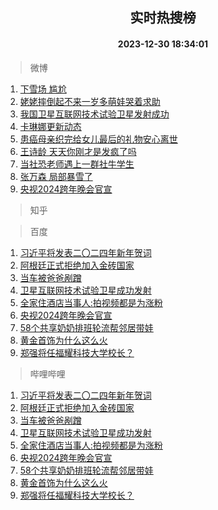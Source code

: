 <div align="center"><h2>实时热搜榜</h2><h4>2023-12-30 18:34:01</h4></div>

> 微博  

1. [下雪场 尴尬](https://s.weibo.com/weibo?q=%E4%B8%8B%E9%9B%AA%E5%9C%BA%20%E5%B0%B4%E5%B0%AC&t=31&band_rank=1&Refer=top)<br />
2. [姥姥摔倒起不来一岁多萌娃哭着求助](https://s.weibo.com/weibo?q=%23%E5%A7%A5%E5%A7%A5%E6%91%94%E5%80%92%E8%B5%B7%E4%B8%8D%E6%9D%A5%E4%B8%80%E5%B2%81%E5%A4%9A%E8%90%8C%E5%A8%83%E5%93%AD%E7%9D%80%E6%B1%82%E5%8A%A9%23&t=31&band_rank=2&Refer=top)<br />
3. [我国卫星互联网技术试验卫星发射成功](https://s.weibo.com/weibo?q=%23%E6%88%91%E5%9B%BD%E5%8D%AB%E6%98%9F%E4%BA%92%E8%81%94%E7%BD%91%E6%8A%80%E6%9C%AF%E8%AF%95%E9%AA%8C%E5%8D%AB%E6%98%9F%E5%8F%91%E5%B0%84%E6%88%90%E5%8A%9F%23&t=31&band_rank=3&Refer=top)<br />
4. [卡琳娜更新动态](https://s.weibo.com/weibo?q=%23%E5%8D%A1%E7%90%B3%E5%A8%9C%E6%9B%B4%E6%96%B0%E5%8A%A8%E6%80%81%23&t=31&band_rank=4&Refer=top)<br />
5. [患癌母亲织完给女儿最后的礼物安心离世](https://s.weibo.com/weibo?q=%23%E6%82%A3%E7%99%8C%E6%AF%8D%E4%BA%B2%E7%BB%87%E5%AE%8C%E7%BB%99%E5%A5%B3%E5%84%BF%E6%9C%80%E5%90%8E%E7%9A%84%E7%A4%BC%E7%89%A9%E5%AE%89%E5%BF%83%E7%A6%BB%E4%B8%96%23&t=31&band_rank=5&Refer=top)<br />
6. [王诗龄 天天你刚才是发疯了吗](https://s.weibo.com/weibo?q=%E7%8E%8B%E8%AF%97%E9%BE%84%20%E5%A4%A9%E5%A4%A9%E4%BD%A0%E5%88%9A%E6%89%8D%E6%98%AF%E5%8F%91%E7%96%AF%E4%BA%86%E5%90%97&t=31&band_rank=6&Refer=top)<br />
7. [当社恐老师遇上一群社牛学生](https://s.weibo.com/weibo?q=%23%E5%BD%93%E7%A4%BE%E6%81%90%E8%80%81%E5%B8%88%E9%81%87%E4%B8%8A%E4%B8%80%E7%BE%A4%E7%A4%BE%E7%89%9B%E5%AD%A6%E7%94%9F%23&t=31&band_rank=7&Refer=top)<br />
8. [张万森 局部暴雪了](https://s.weibo.com/weibo?q=%E5%BC%A0%E4%B8%87%E6%A3%AE%20%E5%B1%80%E9%83%A8%E6%9A%B4%E9%9B%AA%E4%BA%86&t=31&band_rank=8&Refer=top)<br />
9. [央视2024跨年晚会官宣](https://s.weibo.com/weibo?q=%23%E5%A4%AE%E8%A7%862024%E8%B7%A8%E5%B9%B4%E6%99%9A%E4%BC%9A%E5%AE%98%E5%AE%A3%23&t=31&band_rank=9&Refer=top)<br />

> 知乎  


> 百度  

1. [习近平将发表二〇二四年新年贺词](https://www.baidu.com/s?wd=%E4%B9%A0%E8%BF%91%E5%B9%B3%E5%B0%86%E5%8F%91%E8%A1%A8%E4%BA%8C%E3%80%87%E4%BA%8C%E5%9B%9B%E5%B9%B4%E6%96%B0%E5%B9%B4%E8%B4%BA%E8%AF%8D&sa=fyb_news&rsv_dl=fyb_news)<br />
2. [阿根廷正式拒绝加入金砖国家](https://www.baidu.com/s?wd=%E9%98%BF%E6%A0%B9%E5%BB%B7%E6%AD%A3%E5%BC%8F%E6%8B%92%E7%BB%9D%E5%8A%A0%E5%85%A5%E9%87%91%E7%A0%96%E5%9B%BD%E5%AE%B6&sa=fyb_news&rsv_dl=fyb_news)<br />
3. [当车被爸爸剐蹭](https://www.baidu.com/s?wd=%E5%BD%93%E8%BD%A6%E8%A2%AB%E7%88%B8%E7%88%B8%E5%89%90%E8%B9%AD&sa=fyb_news&rsv_dl=fyb_news)<br />
4. [卫星互联网技术试验卫星成功发射](https://www.baidu.com/s?wd=%E5%8D%AB%E6%98%9F%E4%BA%92%E8%81%94%E7%BD%91%E6%8A%80%E6%9C%AF%E8%AF%95%E9%AA%8C%E5%8D%AB%E6%98%9F%E6%88%90%E5%8A%9F%E5%8F%91%E5%B0%84&sa=fyb_news&rsv_dl=fyb_news)<br />
5. [全家住酒店当事人:拍视频都是为涨粉](https://www.baidu.com/s?wd=%E5%85%A8%E5%AE%B6%E4%BD%8F%E9%85%92%E5%BA%97%E5%BD%93%E4%BA%8B%E4%BA%BA%3A%E6%8B%8D%E8%A7%86%E9%A2%91%E9%83%BD%E6%98%AF%E4%B8%BA%E6%B6%A8%E7%B2%89&sa=fyb_news&rsv_dl=fyb_news)<br />
6. [央视2024跨年晚会官宣](https://www.baidu.com/s?wd=%E5%A4%AE%E8%A7%862024%E8%B7%A8%E5%B9%B4%E6%99%9A%E4%BC%9A%E5%AE%98%E5%AE%A3&sa=fyb_news&rsv_dl=fyb_news)<br />
7. [58个共享奶奶排班轮流帮邻居带娃](https://www.baidu.com/s?wd=58%E4%B8%AA%E5%85%B1%E4%BA%AB%E5%A5%B6%E5%A5%B6%E6%8E%92%E7%8F%AD%E8%BD%AE%E6%B5%81%E5%B8%AE%E9%82%BB%E5%B1%85%E5%B8%A6%E5%A8%83&sa=fyb_news&rsv_dl=fyb_news)<br />
8. [黄金首饰为什么这么火](https://www.baidu.com/s?wd=%E9%BB%84%E9%87%91%E9%A6%96%E9%A5%B0%E4%B8%BA%E4%BB%80%E4%B9%88%E8%BF%99%E4%B9%88%E7%81%AB&sa=fyb_news&rsv_dl=fyb_news)<br />
9. [郑强将任福耀科技大学校长？](https://www.baidu.com/s?wd=%E9%83%91%E5%BC%BA%E5%B0%86%E4%BB%BB%E7%A6%8F%E8%80%80%E7%A7%91%E6%8A%80%E5%A4%A7%E5%AD%A6%E6%A0%A1%E9%95%BF%EF%BC%9F&sa=fyb_news&rsv_dl=fyb_news)<br />

> 哔哩哔哩  

1. [习近平将发表二〇二四年新年贺词](https://www.baidu.com/s?wd=%E4%B9%A0%E8%BF%91%E5%B9%B3%E5%B0%86%E5%8F%91%E8%A1%A8%E4%BA%8C%E3%80%87%E4%BA%8C%E5%9B%9B%E5%B9%B4%E6%96%B0%E5%B9%B4%E8%B4%BA%E8%AF%8D&sa=fyb_news&rsv_dl=fyb_news)<br />
2. [阿根廷正式拒绝加入金砖国家](https://www.baidu.com/s?wd=%E9%98%BF%E6%A0%B9%E5%BB%B7%E6%AD%A3%E5%BC%8F%E6%8B%92%E7%BB%9D%E5%8A%A0%E5%85%A5%E9%87%91%E7%A0%96%E5%9B%BD%E5%AE%B6&sa=fyb_news&rsv_dl=fyb_news)<br />
3. [当车被爸爸剐蹭](https://www.baidu.com/s?wd=%E5%BD%93%E8%BD%A6%E8%A2%AB%E7%88%B8%E7%88%B8%E5%89%90%E8%B9%AD&sa=fyb_news&rsv_dl=fyb_news)<br />
4. [卫星互联网技术试验卫星成功发射](https://www.baidu.com/s?wd=%E5%8D%AB%E6%98%9F%E4%BA%92%E8%81%94%E7%BD%91%E6%8A%80%E6%9C%AF%E8%AF%95%E9%AA%8C%E5%8D%AB%E6%98%9F%E6%88%90%E5%8A%9F%E5%8F%91%E5%B0%84&sa=fyb_news&rsv_dl=fyb_news)<br />
5. [全家住酒店当事人:拍视频都是为涨粉](https://www.baidu.com/s?wd=%E5%85%A8%E5%AE%B6%E4%BD%8F%E9%85%92%E5%BA%97%E5%BD%93%E4%BA%8B%E4%BA%BA%3A%E6%8B%8D%E8%A7%86%E9%A2%91%E9%83%BD%E6%98%AF%E4%B8%BA%E6%B6%A8%E7%B2%89&sa=fyb_news&rsv_dl=fyb_news)<br />
6. [央视2024跨年晚会官宣](https://www.baidu.com/s?wd=%E5%A4%AE%E8%A7%862024%E8%B7%A8%E5%B9%B4%E6%99%9A%E4%BC%9A%E5%AE%98%E5%AE%A3&sa=fyb_news&rsv_dl=fyb_news)<br />
7. [58个共享奶奶排班轮流帮邻居带娃](https://www.baidu.com/s?wd=58%E4%B8%AA%E5%85%B1%E4%BA%AB%E5%A5%B6%E5%A5%B6%E6%8E%92%E7%8F%AD%E8%BD%AE%E6%B5%81%E5%B8%AE%E9%82%BB%E5%B1%85%E5%B8%A6%E5%A8%83&sa=fyb_news&rsv_dl=fyb_news)<br />
8. [黄金首饰为什么这么火](https://www.baidu.com/s?wd=%E9%BB%84%E9%87%91%E9%A6%96%E9%A5%B0%E4%B8%BA%E4%BB%80%E4%B9%88%E8%BF%99%E4%B9%88%E7%81%AB&sa=fyb_news&rsv_dl=fyb_news)<br />
9. [郑强将任福耀科技大学校长？](https://www.baidu.com/s?wd=%E9%83%91%E5%BC%BA%E5%B0%86%E4%BB%BB%E7%A6%8F%E8%80%80%E7%A7%91%E6%8A%80%E5%A4%A7%E5%AD%A6%E6%A0%A1%E9%95%BF%EF%BC%9F&sa=fyb_news&rsv_dl=fyb_news)<br />
